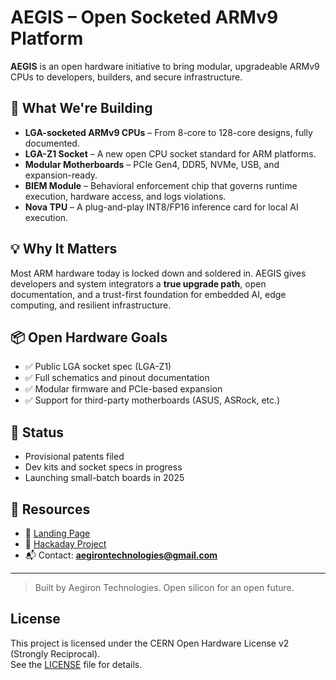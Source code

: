 # AEGIS – Open Socketed ARMv9 Platform

**AEGIS** is an open hardware initiative to bring modular, upgradeable ARMv9 CPUs to developers, builders, and secure infrastructure.

## 🔧 What We're Building

- **LGA-socketed ARMv9 CPUs** – From 8-core to 128-core designs, fully documented.
- **LGA-Z1 Socket** – A new open CPU socket standard for ARM platforms.
- **Modular Motherboards** – PCIe Gen4, DDR5, NVMe, USB, and expansion-ready.
- **BIEM Module** – Behavioral enforcement chip that governs runtime execution, hardware access, and logs violations.
- **Nova TPU** – A plug-and-play INT8/FP16 inference card for local AI execution.

## 💡 Why It Matters

Most ARM hardware today is locked down and soldered in. AEGIS gives developers and system integrators a **true upgrade path**, open documentation, and a trust-first foundation for embedded AI, edge computing, and resilient infrastructure.

## 📦 Open Hardware Goals

- ✅ Public LGA socket spec (LGA-Z1)
- ✅ Full schematics and pinout documentation
- ✅ Modular firmware and PCIe-based expansion
- ✅ Support for third-party motherboards (ASUS, ASRock, etc.)

## 📂 Status

- Provisional patents filed  
- Dev kits and socket specs in progress  
- Launching small-batch boards in 2025

## 📎 Resources

- 🔗 [Landing Page](https://aegirontechnologies.github.io/aegis-libre-lite/)
- 🧠 [Hackaday Project](https://hackaday.io/project/203123-aegis-an-open-socketed-armv9-platform)
- 📬 Contact: **aegirontechnologies@gmail.com**

---

> Built by Aegiron Technologies. Open silicon for an open future.

## License
This project is licensed under the CERN Open Hardware License v2 (Strongly Reciprocal).  
See the [LICENSE](LICENSE) file for details.
